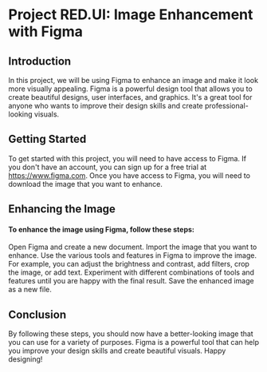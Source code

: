 # Project RED.UI: Image Enhancement with Figma

## Introduction

In this project, we will be using Figma to enhance an image and make it look more visually appealing. Figma is a powerful design tool that allows you to create beautiful designs, user interfaces, and graphics. It's a great tool for anyone who wants to improve their design skills and create professional-looking visuals.

## Getting Started

To get started with this project, you will need to have access to Figma. If you don't have an account, you can sign up for a free trial at https://www.figma.com. Once you have access to Figma, you will need to download the image that you want to enhance.

## Enhancing the Image

#### To enhance the image using Figma, follow these steps:

Open Figma and create a new document.
Import the image that you want to enhance.
Use the various tools and features in Figma to improve the image. For example, you can adjust the brightness and contrast, add filters, crop the image, or add text.
Experiment with different combinations of tools and features until you are happy with the final result.
Save the enhanced image as a new file.

## Conclusion

By following these steps, you should now have a better-looking image that you can use for a variety of purposes. Figma is a powerful tool that can help you improve your design skills and create beautiful visuals. Happy designing!
